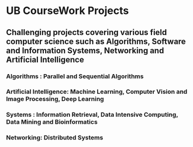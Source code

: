 # UB CourseWork Projects
##  Challenging projects covering various field computer science such as Algorithms, Software and Information Systems, Networking and Artificial Intelligence

### Algorithms : Parallel and Sequential Algorithms
### Artificial Intelligence: Machine Learning, Computer Vision and Image Processing, Deep Learning
### Systems : Information Retrieval, Data Intensive Computing, Data Mining and Bioinformatics
### Networking: Distributed Systems


